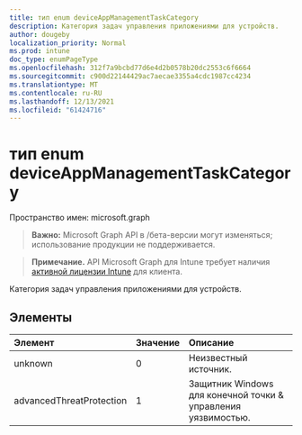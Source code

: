 ```yaml
---
title: тип enum deviceAppManagementTaskCategory
description: Категория задач управления приложениями для устройств.
author: dougeby
localization_priority: Normal
ms.prod: intune
doc_type: enumPageType
ms.openlocfilehash: 312f7a9bcbd77d6e4d2b0578b20dc2553c6f6664
ms.sourcegitcommit: c900d22144429ac7aecae3355a4cdc1987cc4234
ms.translationtype: MT
ms.contentlocale: ru-RU
ms.lasthandoff: 12/13/2021
ms.locfileid: "61424716"
---
```

# <a name="deviceappmanagementtaskcategory-enum-type"></a>тип enum deviceAppManagementTaskCategory

Пространство имен: microsoft.graph

> **Важно:** Microsoft Graph API в /бета-версии могут изменяться; использование продукции не поддерживается.

> **Примечание.** API Microsoft Graph для Intune требует наличия [активной лицензии Intune](https://go.microsoft.com/fwlink/?linkid=839381) для клиента.

Категория задач управления приложениями для устройств.

## <a name="members"></a>Элементы
|Элемент|Значение|Описание|
|:---|:---|:---|
|unknown|0|Неизвестный источник.|
|advancedThreatProtection|1|Защитник Windows для конечной точки & управления уязвимостью.|




